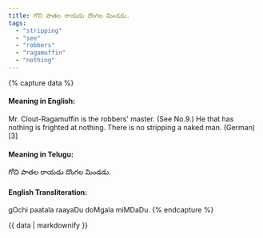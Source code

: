 ```yaml
---
title: గోచి పాతల రాయడు దొంగల మిండడు.
tags:
  - "stripping"
  - "see"
  - "robbers"
  - "ragamuffin"
  - "nothing"
---
```


{% capture data %}
#### Meaning in English:
Mr. Clout-Ragamuffin is the robbers' master.
(See No.9.)
He that has nothing is frighted at nothing.
There is no stripping a naked man. (German)[3]

#### Meaning in Telugu:
గోచి పాతల రాయడు దొంగల మిండడు.

#### English Transliteration:
gOchi paatala raayaDu doMgala miMDaDu.
{% endcapture %}

{{ data | markdownify }}

